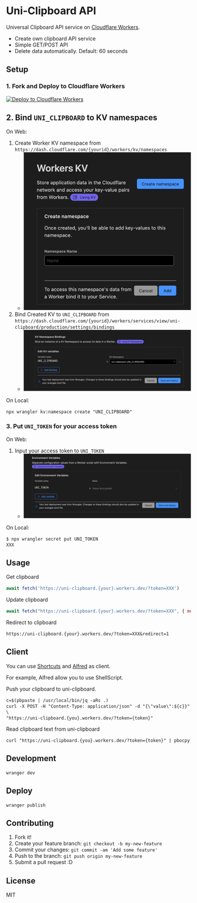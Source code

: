 # Uni-Clipboard API

Universal Clipboard API service on [Cloudflare Workers](https://workers.cloudflare.com/).

- Create own clipboard API service
- Simple GET/POST API
- Delete data automatically. Default: 60 seconds

## Setup

### 1. Fork and Deploy to Cloudflare Workers

[![Deploy to Cloudflare Workers](https://deploy.workers.cloudflare.com/button)](https://deploy.workers.cloudflare.com/?url=https://github.com/azu/uni-clipboard)

## 2. Bind `UNI_CLIPBOARD` to KV namespaces

On Web:

1. Create Worker KV namespace from `https://dash.cloudflare.com/{yourid}/workers/kv/namespaces`
    - ![img.png](kv.png)
2. Bind Created KV to `UNI_CLIPBOARD` from `https://dash.cloudflare.com/{yourid}/workers/services/view/uni-clipboard/production/settings/bindings`
   - ![img.png](bind.png)

On Local:

```shell
npx wrangler kv:namespace create "UNI_CLIPBOARD"
```

### 3. Put `UNI_TOKEN` for your access token

On Web:

1. Input your access token to `UNI_TOKEN`
   - ![img.png](env.png)

On Local:

```shell
$ npx wrangler secret put UNI_TOKEN
XXX
```

## Usage

Get clipboard

```js
await fetch('https://uni-clipboard.{your}.workers.dev/?token=XXX')
```

Update clipboard

```js
await fetch("https://uni-clipboard.{your}.workers.dev/?token=XXX", { method: "post", body: "New Content"})
```

Redirect to clipboard

```
https://uni-clipboard.{your}.workers.dev/?token=XXX&redirect=1
```

## Client

You can use [Shortcuts](https://apps.apple.com/us/app/shortcuts/id915249334) and [Alfred](https://www.alfredapp.com/) as client.


For example, Alfred allow you to use ShellScript.

Push your clipboard to uni-clipboard.

```shell
c=$(pbpaste | /usr/local/bin/jq -aRs .)
curl -X POST -H "Content-Type: application/json" -d "{\"value\":${c}}" \
"https://uni-clipboard.{you}.workers.dev/?token={token}"
```

Read clipboard text from uni-clipboard

```shll
curl "https://uni-clipboard.{you}.workers.dev/?token={token}" | pbocpy
```

## Development

    wranger dev

## Deploy

    wranger publish

## Contributing

1. Fork it!
2. Create your feature branch: `git checkout -b my-new-feature`
3. Commit your changes: `git commit -am 'Add some feature'`
4. Push to the branch: `git push origin my-new-feature`
5. Submit a pull request :D

## License

MIT
